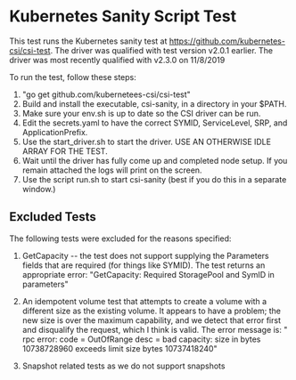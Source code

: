 # Kubernetes Sanity Script Test

This test runs the Kubernetes sanity test at https://github.com/kubernetes-csi/csi-test.
The driver was qualified with test version v2.0.1 earlier.
The driver was most recently qualified with v2.3.0 on 11/8/2019

To run the test, follow these steps:

1. "go get github.com/kubernetees-csi/csi-test"
2. Build and install the executable, csi-sanity,  in a directory in your $PATH.
3. Make sure your env.sh is up to date so the CSI driver can be run.
4. Edit the secrets.yaml to have the correct SYMID, ServiceLevel, SRP, and ApplicationPrefix.
5. Use the start_driver.sh to start the driver. USE AN OTHERWISE IDLE ARRAY FOR THE TEST.
6. Wait until the driver has fully come up and completed node setup. If you remain attached the logs will print on the screen.
7. Use the script run.sh to start csi-sanity (best if you do this in a separate window.)

## Excluded Tests

The following tests were excluded for the reasons specified:

1. GetCapacity -- the test does not support supplying the Parameters fields that are required (for things like SYMID).
The test returns an appropriate error: "GetCapacity: Required StoragePool and SymID in parameters"

2. An idempotent volume test that attempts to create a volume with a different size as the existing volume. It appears to have a problem;
the new size is over the maximum capability, and we detect that error first and disqualify the request, which I think is valid.
The error message is: " rpc error: code = OutOfRange desc = bad capacity: size in bytes 10738728960 exceeds limit size bytes 10737418240"

3. Snapshot related tests as we do not support snapshots

